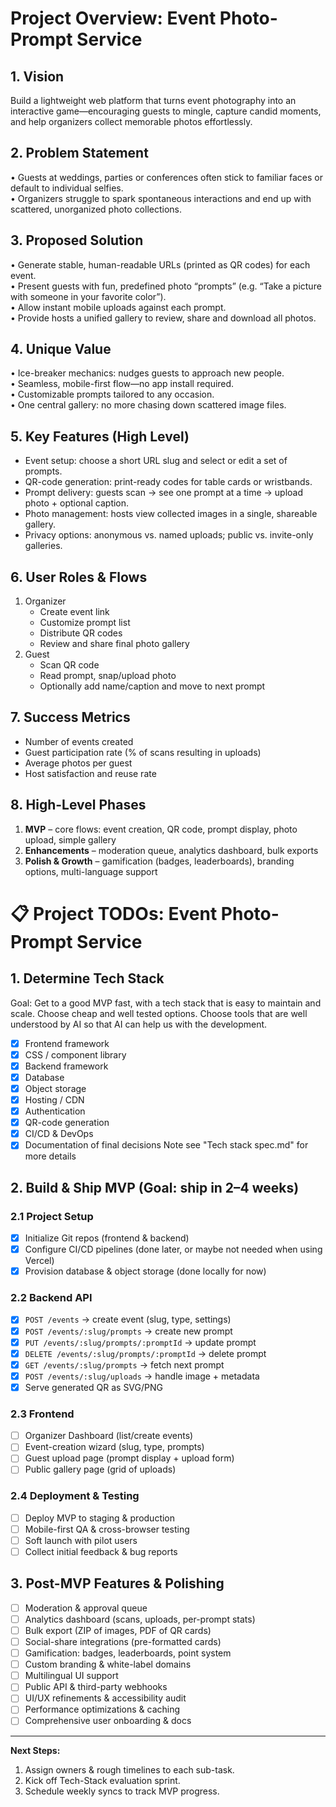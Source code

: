 # Project Overview: Event Photo-Prompt Service

## 1. Vision  
Build a lightweight web platform that turns event photography into an interactive game—encouraging guests to mingle, capture candid moments, and help organizers collect memorable photos effortlessly.

## 2. Problem Statement  
• Guests at weddings, parties or conferences often stick to familiar faces or default to individual selfies.  
• Organizers struggle to spark spontaneous interactions and end up with scattered, unorganized photo collections.

## 3. Proposed Solution  
• Generate stable, human-readable URLs (printed as QR codes) for each event.  
• Present guests with fun, predefined photo “prompts” (e.g. “Take a picture with someone in your favorite color”).  
• Allow instant mobile uploads against each prompt.  
• Provide hosts a unified gallery to review, share and download all photos.

## 4. Unique Value  
• Ice-breaker mechanics: nudges guests to approach new people.  
• Seamless, mobile-first flow—no app install required.  
• Customizable prompts tailored to any occasion.  
• One central gallery: no more chasing down scattered image files.

## 5. Key Features (High Level)  
- Event setup: choose a short URL slug and select or edit a set of prompts.  
- QR-code generation: print-ready codes for table cards or wristbands.  
- Prompt delivery: guests scan → see one prompt at a time → upload photo + optional caption.  
- Photo management: hosts view collected images in a single, shareable gallery.  
- Privacy options: anonymous vs. named uploads; public vs. invite-only galleries.

## 6. User Roles & Flows  
1. Organizer  
   - Create event link  
   - Customize prompt list  
   - Distribute QR codes  
   - Review and share final photo gallery  
2. Guest  
   - Scan QR code  
   - Read prompt, snap/upload photo  
   - Optionally add name/caption and move to next prompt  

## 7. Success Metrics  
- Number of events created  
- Guest participation rate (% of scans resulting in uploads)  
- Average photos per guest  
- Host satisfaction and reuse rate  

## 8. High-Level Phases  
1. **MVP** – core flows: event creation, QR code, prompt display, photo upload, simple gallery  
2. **Enhancements** – moderation queue, analytics dashboard, bulk exports  
3. **Polish & Growth** – gamification (badges, leaderboards), branding options, multi-language support  


# 📋 Project TODOs: Event Photo-Prompt Service

## 1. Determine Tech Stack
Goal: Get to a good MVP fast, with a tech stack that is easy to maintain and scale. Choose cheap and well tested options. Choose tools that are well understood by AI so that AI can help us with the development.
- [x] Frontend framework  
- [x] CSS / component library  
- [x] Backend framework  
- [x] Database  
- [x] Object storage  
- [x] Hosting / CDN  
- [x] Authentication  
- [x] QR-code generation  
- [x] CI/CD & DevOps  
- [x] Documentation of final decisions
Note see "Tech stack spec.md" for more details

## 2. Build & Ship MVP (Goal: ship in 2–4 weeks)
### 2.1 Project Setup
- [x] Initialize Git repos (frontend & backend)  
- [x] Configure CI/CD pipelines  (done later, or maybe not needed when using Vercel)
- [x] Provision database & object storage (done locally for now) 

### 2.2 Backend API
- [x] `POST /events` → create event (slug, type, settings)
- [x] `POST /events/:slug/prompts` → create new prompt
- [x] `PUT /events/:slug/prompts/:promptId` → update prompt
- [x] `DELETE /events/:slug/prompts/:promptId` → delete prompt
- [x] `GET /events/:slug/prompts` → fetch next prompt  
- [x] `POST /events/:slug/uploads` → handle image + metadata  
- [x] Serve generated QR as SVG/PNG  

### 2.3 Frontend
- [ ] Organizer Dashboard (list/create events)  
- [ ] Event-creation wizard (slug, type, prompts)  
- [ ] Guest upload page (prompt display + upload form)  
- [ ] Public gallery page (grid of uploads)  

### 2.4 Deployment & Testing
- [ ] Deploy MVP to staging & production  
- [ ] Mobile-first QA & cross-browser testing  
- [ ] Soft launch with pilot users  
- [ ] Collect initial feedback & bug reports  

## 3. Post-MVP Features & Polishing
- [ ] Moderation & approval queue  
- [ ] Analytics dashboard (scans, uploads, per-prompt stats)  
- [ ] Bulk export (ZIP of images, PDF of QR cards)  
- [ ] Social-share integrations (pre-formatted cards)  
- [ ] Gamification: badges, leaderboards, point system  
- [ ] Custom branding & white-label domains  
- [ ] Multilingual UI support  
- [ ] Public API & third-party webhooks  
- [ ] UI/UX refinements & accessibility audit  
- [ ] Performance optimizations & caching  
- [ ] Comprehensive user onboarding & docs  

---

**Next Steps:**  
1. Assign owners & rough timelines to each sub-task.  
2. Kick off Tech-Stack evaluation sprint.  
3. Schedule weekly syncs to track MVP progress.